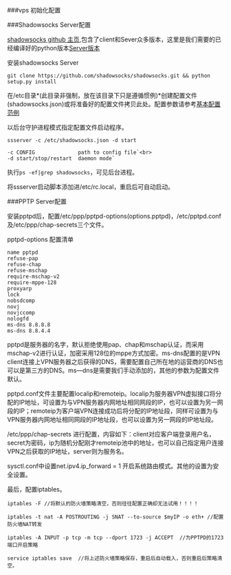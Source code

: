###vps 初始化配置

###Shadowsocks Server配置

[shadowsocks github 主页](https://github.com/shadowsocks),包含了client和Sever众多版本，这里是我们需要的已经编译好的python版本[Server版本](https://github.com/shadowsocks/shadowsocks)

安装shadowsocks Server
  
	git clone https://github.com/shadowsocks/shadowsocks.git && python setup.py install
	
在/etc目录*(此目录非强制，放在该目录下只是遵循惯例)*创建配置文件(shadowsocks.json)或将准备好的配置文件拷贝此处。配置参数请参考[基本配置范例](http://shadowsocks.org/en/config/quick-guide.html)

以后台守护进程模式指定配置文件启动程序。

	ssserver -c /etc/shadowsocks.json -d start
		
	-c CONFIG              path to config file`<br>
	-d start/stop/restart  daemon mode`

执行`ps -ef|grep shadowsocks`，可见后台进程。

将ssserver启动脚本添加进/etc/rc.local，重启后可自动启动。

###PPTP Server配置

安装pptpd后，配置/etc/ppp/pptpd-options(options.pptpd)，/etc/pptpd.conf及/etc/ppp/chap-secrets三个文件。

pptpd-options 配置清单

	name pptpd
	refuse-pap
	refuse-chap
	refuse-mschap
	require-mschap-v2
	require-mppe-128
	proxyarp
	lock
	nobsdcomp 
	novj
	novjccomp
	nologfd
	ms-dns 8.8.8.8
	ms-dns 8.8.4.4
	
pptpd是服务器的名字，默认拒绝使用pap、chap和mschap认证，而采用mschap-v2进行认证，加密采用128位的mppe方式加密。ms-dns配置的是VPN client连接上VPN服务器之后获得的DNS，需要配置自己所在地的运营商的DNS也可以是第三方的DNS。ms—dns是需要我们手动添加的，其他的参数为配置文件默认。

pptpd.conf文件主要配置localip和remoteip。localip为服务器VPN虚拟接口将分配的IP地址，可设置为与VPN服务器内网地址相同网段的IP，也可以设置为另一网段的IP；remoteip为客户端VPN连接成功后将分配的IP地址段，同样可设置为与VPN服务器内网地址相同网段的IP地址段，也可以设置为另一网段的IP地址段。

/etc/ppp/chap-secrets 进行配置，内容如下：client对应客户端登录用户名，secret为密码，ip为随机分配刚才remoteip池中的地址，也可以自己指定用户连接VPN之后获取的IP地址，server则为服务名。


sysctl.conf中设置net.ipv4.ip_forward = 1 开启系统路由模式。其他的设置为安全设置。

最后，配置iptables。

	iptables -F //将默认的防火墙策略清空，否则往往配置正确却无法试用！！！！

	iptables -t nat -A POSTROUTING -j SNAT --to-source $myIP -o eth+ //配置防火墙NAT转发

	iptables -A INPUT -p tcp -m tcp --dport 1723 -j ACCEPT  //为PPTPD的1723端口开启策略

	service iptables save  //将上述防火墙策略保存，重启后自动载入，否则重启后策略清空。
